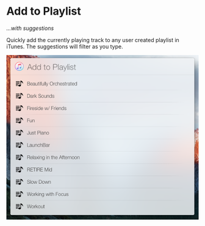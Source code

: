 # Add to Playlist
*...with suggestions*

Quickly add the currently playing track to any user created playlist in iTunes. The suggestions will filter as you type.

![alt text](screenshots/addtoplaylist.png "Add to Playlist")
